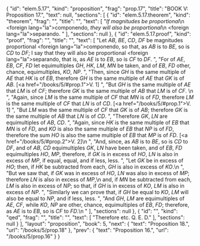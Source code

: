 {
  "id": "elem.5.17",
  "kind": "proposition",
  "frag": "prop.17",
  "title": "BOOK V: Proposition 17.",
  "text": null,
  "sections": [
    {
      "id": "elem.5.17.theorem",
      "kind": "theorem",
      "frag": "",
      "title": "",
      "text": [
        "<var>If magnitudes be proportional</var>\n       <foreign lang=\"la\">componendo</foreign>, <var>they will also be proportional</var>\n       <foreign lang=\"la\">separando</foreign>. "
      ],
      "sections": null
    },
    {
      "id": "elem.5.17.proof",
      "kind": "proof",
      "frag": "",
      "title": "",
      "text": [
        "Let <var>AB</var>, <var>BE</var>, <var>CD</var>, <var>DF</var> be magnitudes proportional <foreign lang=\"la\">componendo</foreign>, so that, as <var>AB</var> is to <var>BE</var>, so is <var>CD</var> to <var>DF</var>; I say that they will also be proportional <foreign lang=\"la\">separando</foreign>, that is, as <var>AE</var> is to <var>EB</var>, so is <var>CF</var> to <var>DF</var>. ",
        "For of <var>AE</var>, <var>EB</var>, <var>CF</var>, <var>FD</var> let equimultiples <var>GH</var>, <var>HK</var>, <var>LM</var>, <var>MN</var> be taken, and of <var>EB</var>, <var>FD</var> other, chance, equimultiples, <var>KO</var>, <var>NP</var>. ",
        "Then, since <var>GH</var> is the same multiple of <var>AE</var> that <var>HK</var> is of <var>EB</var>, therefore <var>GH</var> is the same multiple of <var>AE</var> that <var>GK</var> is of <var>AB</var>. [<a href=\"/books/5/#prop.1\">V. 1</a>] ",
        "But <var>GH</var> is the same multiple of <var>AE</var> that <var>LM</var> is of <var>CF</var>; therefore <var>GK</var> is the same multiple of <var>AB</var> that <var>LM</var> is of <var>CF</var>. \n      ",
        "Again, since <var>LM</var> is the same multiple of <var>CF</var> that <var>MN</var> is of <var>FD</var>, therefore <var>LM</var> is the same multiple of <var>CF</var> that <var>LN</var> is of <var>CD</var>. [<a href=\"/books/5/#prop.1\">V. 1</a>] ",
        "But <var>LM</var> was the same multiple of <var>CF</var> that <var>GK</var> is of <var>AB</var>; therefore <var>GK</var> is the same multiple of <var>AB</var> that <var>LN</var> is of <var>CD</var>. ",
        "Therefore <var>GK</var>, <var>LN</var> are equimultiples of <var>AB</var>, <var>CD</var>. ",
        "Again, since <var>HK</var> is the same multiple of <var>EB</var> that <var>MN</var> is of <var>FD</var>, and <var>KO</var> is also the same multiple of <var>EB</var> that <var>NP</var> is of <var>FD</var>, therefore the sum <var>HO</var> is also the same multiple of <var>EB</var> that <var>MP</var> is of <var>FD</var>. [<a href=\"/books/5/#prop.2\">V. 2</a>]\n      ",
        "And, since, as <var>AB</var> is to <var>BE</var>, so is <var>CD</var> to <var>DF</var>, and of <var>AB</var>, <var>CD</var> equimultiples <var>GK</var>, <var>LN</var> have been taken, and of <var>EB</var>, <var>FD</var> equimultiples <var>HO</var>, <var>MP</var>, therefore, if <var>GK</var> is in excess of <var>HO</var>, <var>LN</var> is also in excess of <var>MP</var>, if equal, equal, and if less, less. ",
        "Let <var>GK</var> be in excess of <var>HO</var>; then, if <var>HK</var> be subtracted from each, <var>GH</var> is also in excess of <var>KO</var>.\n      ",
        "But we saw that, if <var>GK</var> was in excess of <var>HO</var>, <var>LN</var> was also in excess of <var>MP</var>; therefore <var>LN</var> is also in excess of <var>MP</var>,\n       and, if <var>MN</var> be subtracted from each, <var>LM</var> is also in excess of <var>NP</var>; so that, if <var>GH</var> is in excess of <var>KO</var>, <var>LM</var> is also in excess of <var>NP</var>. ",
        "Similarly we can prove that, if <var>GH</var> be equal to <var>KO</var>, <var>LM</var> will also be equal to <var>NP</var>, and if less, less. ",
        "And <var>GH</var>, <var>LM</var> are equimultiples of <var>AE</var>, <var>CF</var>, while <var>KO</var>, <var>NP</var> are other, chance, equimultiples of <var>EB</var>, <var>FD</var>; therefore, as <var>AE</var> is to <var>EB</var>, so is <var>CF</var> to <var>FD</var>.\n      "
      ],
      "sections": null
    },
    {
      "id": "",
      "kind": "qed",
      "frag": "",
      "title": "",
      "text": [
        "Therefore etc. Q. E. D."
      ],
      "sections": null
    }
  ],
  "layout": "proposition",
  "book": 5,
  "next": {
    "text": "Proposition 18.",
    "url": "/books/5/prop.18"
  },
  "prev": {
    "text": "Proposition 16.",
    "url": "/books/5/prop.16"
  }
}
